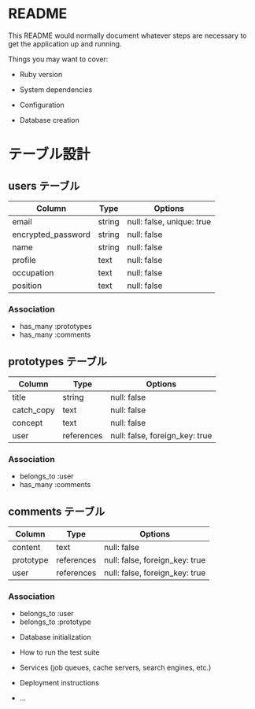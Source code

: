 # README

This README would normally document whatever steps are necessary to get the
application up and running.

Things you may want to cover:

* Ruby version

* System dependencies

* Configuration

* Database creation

# テーブル設計

## users テーブル

| Column             | Type       | Options                        |
| ------------------ | ---------- | ------------------------------ |
| email              | string     | null: false, unique: true      |
| encrypted_password | string     | null: false                    |
| name               | string     | null: false                    |
| profile            | text       | null: false                    |
| occupation         | text       | null: false                    |
| position           | text       | null: false                    |

### Association

- has_many :prototypes
- has_many :comments

## prototypes テーブル

| Column             | Type       | Options                        |
| ------------------ | ---------- | ------------------------------ |
| title              | string     | null: false                    |
| catch_copy         | text       | null: false                    |
| concept            | text       | null: false                    |
| user               | references | null: false, foreign_key: true |

### Association

- belongs_to :user
- has_many :comments

## comments テーブル

| Column             | Type       | Options                        |
| ------------------ | ---------- | ------------------------------ |
| content            | text       | null: false                    |
| prototype          | references | null: false, foreign_key: true |
| user               | references | null: false, foreign_key: true |

### Association

- belongs_to :user
- belongs_to :prototype

* Database initialization

* How to run the test suite

* Services (job queues, cache servers, search engines, etc.)

* Deployment instructions

* ...
